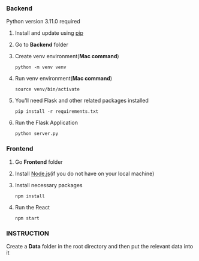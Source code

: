 ### Backend

Python version 3.11.0 required

1. Install and update using [pip](https://pip.pypa.io/en/stable/getting-started/)

2. Go to **Backend** folder

3. Create venv environment(**Mac command**)

   ```
   python -m venv venv
   ```

4. Run venv environment(**Mac command**)

   ```
   source venv/bin/activate
   ```

5. You'll need Flask and other related packages installed

   ```
   pip install -r requirements.txt
   ```

6. Run the Flask Application
   ```
   python server.py
   ```

### Frontend

1. Go **Frontend** folder

2. Install [Node.js](https://nodejs.org/en)(if you do not have on your local machine)

3. Install necessary packages
   ```
   npm install
   ```
4. Run the React
   ```
   npm start
   ```

### INSTRUCTION

Create a **Data** folder in the root directory and then put the relevant data into it

